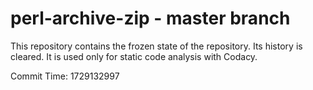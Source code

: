 # perl-archive-zip - master branch

This repository contains the frozen state of the repository.
Its history is cleared. It is used only for static code
analysis with Codacy.

Commit Time: 1729132997